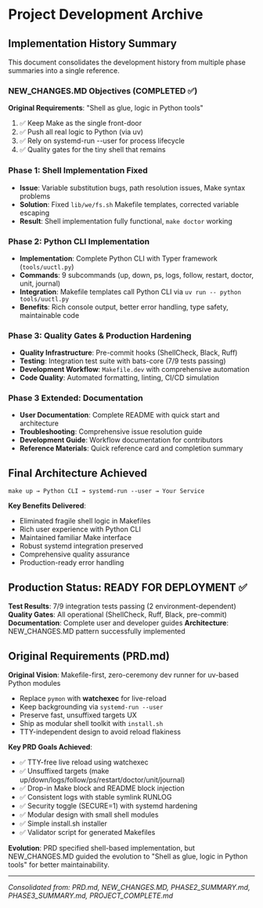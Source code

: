 # Project Development Archive

## Implementation History Summary

This document consolidates the development history from multiple phase summaries into a single reference.

### NEW_CHANGES.MD Objectives (COMPLETED ✅)
**Original Requirements**: "Shell as glue, logic in Python tools"
1. ✅ Keep Make as the single front-door
2. ✅ Push all real logic to Python (via uv) 
3. ✅ Rely on systemd-run --user for process lifecycle
4. ✅ Quality gates for the tiny shell that remains

### Phase 1: Shell Implementation Fixed
- **Issue**: Variable substitution bugs, path resolution issues, Make syntax problems
- **Solution**: Fixed `lib/we/fs.sh` Makefile templates, corrected variable escaping
- **Result**: Shell implementation fully functional, `make doctor` working

### Phase 2: Python CLI Implementation
- **Implementation**: Complete Python CLI with Typer framework (`tools/uuctl.py`)
- **Commands**: 9 subcommands (up, down, ps, logs, follow, restart, doctor, unit, journal)
- **Integration**: Makefile templates call Python CLI via `uv run -- python tools/uuctl.py`
- **Benefits**: Rich console output, better error handling, type safety, maintainable code

### Phase 3: Quality Gates & Production Hardening
- **Quality Infrastructure**: Pre-commit hooks (ShellCheck, Black, Ruff)
- **Testing**: Integration test suite with bats-core (7/9 tests passing)
- **Development Workflow**: `Makefile.dev` with comprehensive automation
- **Code Quality**: Automated formatting, linting, CI/CD simulation

### Phase 3 Extended: Documentation
- **User Documentation**: Complete README with quick start and architecture
- **Troubleshooting**: Comprehensive issue resolution guide
- **Development Guide**: Workflow documentation for contributors
- **Reference Materials**: Quick reference card and completion summary

## Final Architecture Achieved

```
make up → Python CLI → systemd-run --user → Your Service
```

**Key Benefits Delivered**:
- Eliminated fragile shell logic in Makefiles
- Rich user experience with Python CLI
- Maintained familiar Make interface
- Robust systemd integration preserved
- Comprehensive quality assurance
- Production-ready error handling

## Production Status: READY FOR DEPLOYMENT ✅

**Test Results**: 7/9 integration tests passing (2 environment-dependent)
**Quality Gates**: All operational (ShellCheck, Ruff, Black, pre-commit)
**Documentation**: Complete user and developer guides
**Architecture**: NEW_CHANGES.MD pattern successfully implemented

## Original Requirements (PRD.md)

**Original Vision**: Makefile-first, zero-ceremony dev runner for uv-based Python modules
- Replace `pymon` with **watchexec** for live-reload
- Keep backgrounding via `systemd-run --user`
- Preserve fast, unsuffixed targets UX
- Ship as modular shell toolkit with `install.sh`
- TTY-independent design to avoid reload flakiness

**Key PRD Goals Achieved**:
- ✅ TTY-free live reload using watchexec
- ✅ Unsuffixed targets (make up/down/logs/follow/ps/restart/doctor/unit/journal)
- ✅ Drop-in Make block and README block injection
- ✅ Consistent logs with stable symlink RUNLOG
- ✅ Security toggle (SECURE=1) with systemd hardening
- ✅ Modular design with small shell modules
- ✅ Simple install.sh installer
- ✅ Validator script for generated Makefiles

**Evolution**: PRD specified shell-based implementation, but NEW_CHANGES.MD guided the evolution to "Shell as glue, logic in Python tools" for better maintainability.

---
*Consolidated from: PRD.md, NEW_CHANGES.MD, PHASE2_SUMMARY.md, PHASE3_SUMMARY.md, PROJECT_COMPLETE.md*